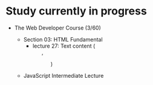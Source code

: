 # Study currently in progress

  - The Web Developer Course (3/60)
    - Section 03: HTML Fundamental
      - lecture 27: Text content (<ol>, <ul>)

  - JavaScript Intermediate Lecture
